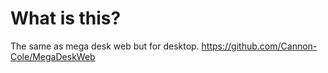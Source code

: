 # What is this?
The same as mega desk web but for desktop. https://github.com/Cannon-Cole/MegaDeskWeb
